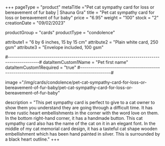 +++
pageType = "product"
metaTitle ="Pet cat sympathy card for loss or bereavement of fur baby | Shauna Gra"
title = "Pet cat sympathy card for loss or bereavement of fur baby"
price = "6.95"
weight = "100"
stock = "2"
creationDate = "09/02/2023"

productGroup = "cards"
productType = "condolence"
 
 
attribute1 = "6 by 6 inches, 15 by 15 cm" 
attribute2 = "Plain white card, 250 gsm" 
attribute3 = "Envelope included, 100 gsm"

#---------------------------------------------------------------------------------------------#
dataItemCustom1Name = "Pet first name"
dataItemCustom1Required = "true"
#---------------------------------------------------------------------------------------------#

image ="/img/cards/condolence/pet-cat-sympathy-card-for-loss-or-bereavement-of-fur-baby/pet-cat-sympathy-card-for-loss-or-bereavement-of-fur-baby"
 
description = "This pet sympathy card is perfect to give to a cat owner to show them you understand they are going through a difficult time.  It has three rustic heart embellishments in the corner with the word love on them.  In the bottom right-hand corner, it has a handmade button.  This cat sympathy card also has the name of the cat on it in an elegant font.  In the middle of my cat memorial card design, it has a tasteful cat shape wooden embellishment which has been hand painted in silver.  This is surrounded by a black heart outline."
+++
